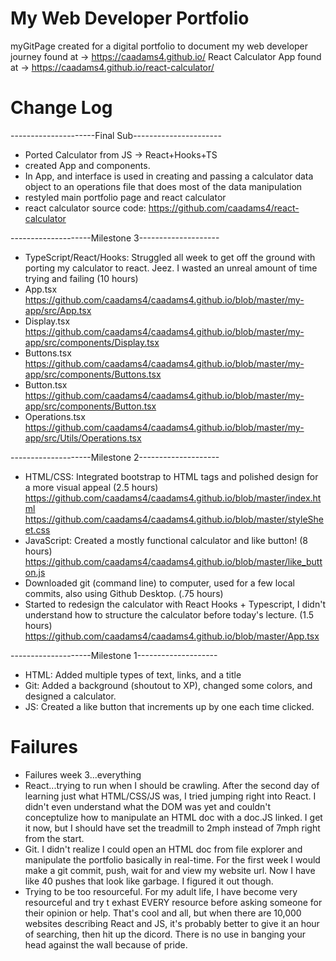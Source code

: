# My Web Developer Portfolio
myGitPage created for a digital portfolio to document my web developer journey found at -> https://caadams4.github.io/
React Calculator App found at -> https://caadams4.github.io/react-calculator/

# Change Log
---------------------Final Sub----------------------
- Ported Calculator from JS -> React+Hooks+TS
- created App and components. 
- In App, and interface is used in creating and passing a calculator data object to an operations file that does most of the data manipulation
- restyled main portfolio page and react calculator
- react calculator source code: https://github.com/caadams4/react-calculator


--------------------Milestone 3--------------------
- TypeScript/React/Hooks: Struggled all week to get off the ground with porting my calculator to react. Jeez. I wasted an unreal amount of time trying and failing (10 hours)
- App.tsx https://github.com/caadams4/caadams4.github.io/blob/master/my-app/src/App.tsx
- Display.tsx https://github.com/caadams4/caadams4.github.io/blob/master/my-app/src/components/Display.tsx
- Buttons.tsx https://github.com/caadams4/caadams4.github.io/blob/master/my-app/src/components/Buttons.tsx
- Button.tsx https://github.com/caadams4/caadams4.github.io/blob/master/my-app/src/components/Button.tsx
- Operations.tsx https://github.com/caadams4/caadams4.github.io/blob/master/my-app/src/Utils/Operations.tsx


--------------------Milestone 2--------------------
- HTML/CSS: Integrated bootstrap to HTML tags and polished design for a more visual appeal (2.5 hours) 
https://github.com/caadams4/caadams4.github.io/blob/master/index.html
https://github.com/caadams4/caadams4.github.io/blob/master/styleSheet.css
- JavaScript: Created a mostly functional calculator and like button! (8 hours)
https://github.com/caadams4/caadams4.github.io/blob/master/like_button.js
- Downloaded git (command line) to computer, used for a few local commits, also using Github Desktop. (.75 hours)
- Started to redesign the calculator with React Hooks + Typescript, I didn't understand how to structure the calculator before today's lecture. (1.5 hours)                     
https://github.com/caadams4/caadams4.github.io/blob/master/App.tsx


--------------------Milestone 1--------------------
- HTML: Added multiple types of text, links, and a title
- Git: Added a background (shoutout to XP), changed some colors, and designed a calculator. 
- JS: Created a like button that increments up by one each time clicked. 


# Failures
- Failures week 3...everything
- React...trying to run when I should be crawling. After the second day of learning just what HTML/CSS/JS was, I tried jumping right into React. I didn't even understand what the DOM was yet and couldn't conceptulize how to manipulate an HTML doc with a doc.JS linked. I get it now, but I should have set the treadmill to 2mph instead of 7mph right from the start. 
- Git. I didn't realize I could open an HTML doc from file explorer and manipulate the portfolio basically in real-time. For the first week I would make a git commit, push, wait for and view my website url. Now I have like 40 pushes that look like garbage. I figured it out though. 
- Trying to be too resourceful. For my adult life, I have become very resourceful and try t exhast EVERY resource before asking someone for their opinion or help. That's cool and all, but when there are 10,000 websites describing React and JS, it's probably better to give it an hour of searching, then hit up the dicord. There is no use in banging your head against the wall because of pride. 
 












